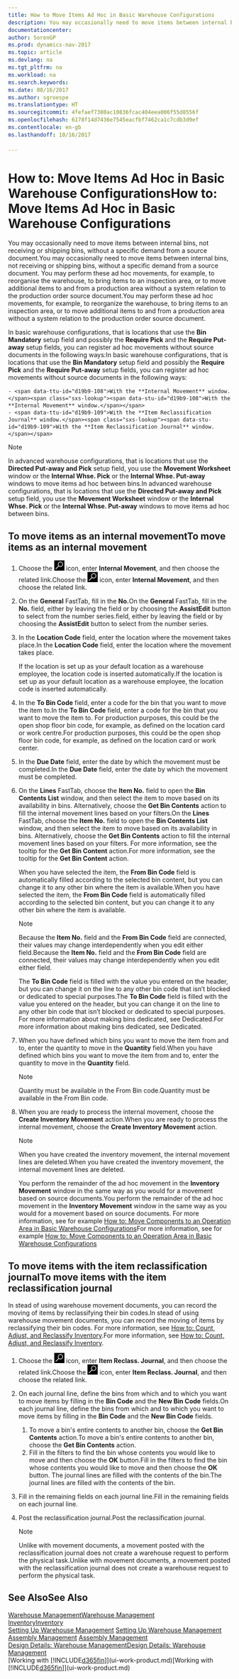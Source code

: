```yaml
---
title: How to Move Items Ad Hoc in Basic Warehouse Configurations
description: You may occasionally need to move items between internal bins, not receiving or shipping bins, without a specific demand from a source document. You may perform these ad hoc movements, for example, to reorganise the warehouse, to bring items to an inspection area, or to move additional items to and from a production area without a system relation to the production order source document.
documentationcenter: 
author: SorenGP
ms.prod: dynamics-nav-2017
ms.topic: article
ms.devlang: na
ms.tgt_pltfrm: na
ms.workload: na
ms.search.keywords: 
ms.date: 08/16/2017
ms.author: sgroespe
ms.translationtype: HT
ms.sourcegitcommit: 4fefaef7380ac10836fcac404eea006f55d8556f
ms.openlocfilehash: 6178f14d7436e7545eacfbf7462ca1c7cdb3d9ef
ms.contentlocale: en-gb
ms.lasthandoff: 10/16/2017

---
```

# <a name="how-to-move-items-ad-hoc-in-basic-warehouse-configurations"></a><span data-ttu-id="d19b9-104">How to: Move Items Ad Hoc in Basic Warehouse Configurations</span><span class="sxs-lookup"><span data-stu-id="d19b9-104">How to: Move Items Ad Hoc in Basic Warehouse Configurations</span></span>
<span data-ttu-id="d19b9-105">You may occasionally need to move items between internal bins, not receiving or shipping bins, without a specific demand from a source document.</span><span class="sxs-lookup"><span data-stu-id="d19b9-105">You may occasionally need to move items between internal bins, not receiving or shipping bins, without a specific demand from a source document.</span></span> <span data-ttu-id="d19b9-106">You may perform these ad hoc movements, for example, to reorganise the warehouse, to bring items to an inspection area, or to move additional items to and from a production area without a system relation to the production order source document.</span><span class="sxs-lookup"><span data-stu-id="d19b9-106">You may perform these ad hoc movements, for example, to reorganize the warehouse, to bring items to an inspection area, or to move additional items to and from a production area without a system relation to the production order source document.</span></span>  

<span data-ttu-id="d19b9-107">In basic warehouse configurations, that is locations that use the **Bin Mandatory** setup field and possibly the **Require Pick** and the **Require Put-away** setup fields, you can register ad hoc movements without source documents in the following ways:</span><span class="sxs-lookup"><span data-stu-id="d19b9-107">In basic warehouse configurations, that is locations that use the **Bin Mandatory** setup field and possibly the **Require Pick** and the **Require Put-away** setup fields, you can register ad hoc movements without source documents in the following ways:</span></span>  

    - <span data-ttu-id="d19b9-108">With the **Internal Movement** window.</span><span class="sxs-lookup"><span data-stu-id="d19b9-108">With the **Internal Movement** window.</span></span>  
    - <span data-ttu-id="d19b9-109">With the **Item Reclassification Journal** window.</span><span class="sxs-lookup"><span data-stu-id="d19b9-109">With the **Item Reclassification Journal** window.</span></span>  

> [!NOTE]  
>  <span data-ttu-id="d19b9-110">In advanced warehouse configurations, that is locations that use the **Directed Put-away and Pick** setup field, you use the **Movement Worksheet** window or the **Internal Whse. Pick** or the **Internal Whse. Put-away** windows to move items ad hoc between bins.</span><span class="sxs-lookup"><span data-stu-id="d19b9-110">In advanced warehouse configurations, that is locations that use the **Directed Put-away and Pick** setup field, you use the **Movement Worksheet** window or the **Internal Whse. Pick** or the **Internal Whse. Put-away** windows to move items ad hoc between bins.</span></span>  

## <a name="to-move-items-as-an-internal-movement"></a><span data-ttu-id="d19b9-111">To move items as an internal movement</span><span class="sxs-lookup"><span data-stu-id="d19b9-111">To move items as an internal movement</span></span>  
1.  <span data-ttu-id="d19b9-112">Choose the ![Search for Page or Report](media/ui-search/search_small.png "Search for Page or Report icon") icon, enter **Internal Movement**, and then choose the related link.</span><span class="sxs-lookup"><span data-stu-id="d19b9-112">Choose the ![Search for Page or Report](media/ui-search/search_small.png "Search for Page or Report icon") icon, enter **Internal Movement**, and then choose the related link.</span></span>  
2.  <span data-ttu-id="d19b9-113">On the **General** FastTab, fill in the **No.**</span><span class="sxs-lookup"><span data-stu-id="d19b9-113">On the **General** FastTab, fill in the **No.**</span></span> <span data-ttu-id="d19b9-114">field, either by leaving the field or by choosing the **AssistEdit** button to select from the number series.</span><span class="sxs-lookup"><span data-stu-id="d19b9-114">field, either by leaving the field or by choosing the **AssistEdit** button to select from the number series.</span></span>  
3.  <span data-ttu-id="d19b9-115">In the **Location Code** field, enter the location where the movement takes place.</span><span class="sxs-lookup"><span data-stu-id="d19b9-115">In the **Location Code** field, enter the location where the movement takes place.</span></span>  

    <span data-ttu-id="d19b9-116">If the location is set up as your default location as a warehouse employee, the location code is inserted automatically.</span><span class="sxs-lookup"><span data-stu-id="d19b9-116">If the location is set up as your default location as a warehouse employee, the location code is inserted automatically.</span></span>  
4.  <span data-ttu-id="d19b9-117">In the **To Bin Code** field, enter a code for the bin that you want to move the item to.</span><span class="sxs-lookup"><span data-stu-id="d19b9-117">In the **To Bin Code** field, enter a code for the bin that you want to move the item to.</span></span> <span data-ttu-id="d19b9-118">For production purposes, this could be the open shop floor bin code, for example, as defined on the location card or work centre.</span><span class="sxs-lookup"><span data-stu-id="d19b9-118">For production purposes, this could be the open shop floor bin code, for example, as defined on the location card or work center.</span></span>  
5.  <span data-ttu-id="d19b9-119">In the **Due Date** field, enter the date by which the movement must be completed.</span><span class="sxs-lookup"><span data-stu-id="d19b9-119">In the **Due Date** field, enter the date by which the movement must be completed.</span></span>  
6.  <span data-ttu-id="d19b9-120">On the **Lines** FastTab, choose the **Item No.** field to open the **Bin Contents List** window, and then select the item to move based on its availability in bins. Alternatively, choose the **Get Bin Contents** action to fill the internal movement lines based on your filters.</span><span class="sxs-lookup"><span data-stu-id="d19b9-120">On the **Lines** FastTab, choose the **Item No.** field to open the **Bin Contents List** window, and then select the item to move based on its availability in bins. Alternatively, choose the **Get Bin Contents** action to fill the internal movement lines based on your filters.</span></span> <span data-ttu-id="d19b9-121">For more information, see the tooltip for the **Get Bin Content** action.</span><span class="sxs-lookup"><span data-stu-id="d19b9-121">For more information, see the tooltip for the **Get Bin Content** action.</span></span>   

    <span data-ttu-id="d19b9-122">When you have selected the item, the **From Bin Code** field is automatically filled according to the selected bin content, but you can change it to any other bin where the item is available.</span><span class="sxs-lookup"><span data-stu-id="d19b9-122">When you have selected the item, the **From Bin Code** field is automatically filled according to the selected bin content, but you can change it to any other bin where the item is available.</span></span>  

    > [!NOTE]  
    >  <span data-ttu-id="d19b9-123">Because the **Item No.** field and the **From Bin Code** field are connected, their values may change interdependently when you edit either field.</span><span class="sxs-lookup"><span data-stu-id="d19b9-123">Because the **Item No.** field and the **From Bin Code** field are connected, their values may change interdependently when you edit either field.</span></span>  

    <span data-ttu-id="d19b9-124">The **To Bin Code** field is filled with the value you entered on the header, but you can change it on the line to any other bin code that isn’t blocked or dedicated to special purposes.</span><span class="sxs-lookup"><span data-stu-id="d19b9-124">The **To Bin Code** field is filled with the value you entered on the header, but you can change it on the line to any other bin code that isn’t blocked or dedicated to special purposes.</span></span> <span data-ttu-id="d19b9-125">For more information about making bins dedicated, see Dedicated.</span><span class="sxs-lookup"><span data-stu-id="d19b9-125">For more information about making bins dedicated, see Dedicated.</span></span>  
7.  <span data-ttu-id="d19b9-126">When you have defined which bins you want to move the item from and to, enter the quantity to move in the **Quantity** field.</span><span class="sxs-lookup"><span data-stu-id="d19b9-126">When you have defined which bins you want to move the item from and to, enter the quantity to move in the **Quantity** field.</span></span>  

    > [!NOTE]  
    >  <span data-ttu-id="d19b9-127">Quantity must be available in the From Bin code.</span><span class="sxs-lookup"><span data-stu-id="d19b9-127">Quantity must be available in the From Bin code.</span></span>  

8.  <span data-ttu-id="d19b9-128">When you are ready to process the internal movement, choose the **Create Inventory Movement** action.</span><span class="sxs-lookup"><span data-stu-id="d19b9-128">When you are ready to process the internal movement, choose the **Create Inventory Movement** action.</span></span>  

    > [!NOTE]  
    >  <span data-ttu-id="d19b9-129">When you have created the inventory movement, the internal movement lines are deleted.</span><span class="sxs-lookup"><span data-stu-id="d19b9-129">When you have created the inventory movement, the internal movement lines are deleted.</span></span>  

    <span data-ttu-id="d19b9-130">You perform the remainder of the ad hoc movement in the **Inventory Movement** window in the same way as you would for a movement based on source documents.</span><span class="sxs-lookup"><span data-stu-id="d19b9-130">You perform the remainder of the ad hoc movement in the **Inventory Movement** window in the same way as you would for a movement based on source documents.</span></span> <span data-ttu-id="d19b9-131">For more information, see for example [How to: Move Components to an Operation Area in Basic Warehouse Configurations](warehouse-how-to-move-components-to-an-operation-area-in-basic-warehousing.md)</span><span class="sxs-lookup"><span data-stu-id="d19b9-131">For more information, see for example [How to: Move Components to an Operation Area in Basic Warehouse Configurations](warehouse-how-to-move-components-to-an-operation-area-in-basic-warehousing.md)</span></span>  

## <a name="to-move-items-with-the-item-reclassification-journal"></a><span data-ttu-id="d19b9-132">To move items with the item reclassification journal</span><span class="sxs-lookup"><span data-stu-id="d19b9-132">To move items with the item reclassification journal</span></span>
<span data-ttu-id="d19b9-133">In stead of using warehouse movement documents, you can record the moving of items by reclassifying their bin codes.</span><span class="sxs-lookup"><span data-stu-id="d19b9-133">In stead of using warehouse movement documents, you can record the moving of items by reclassifying their bin codes.</span></span> <span data-ttu-id="d19b9-134">For more information, see [How to: Count, Adjust, and Reclassify Inventory](inventory-how-count-adjust-reclassify.md).</span><span class="sxs-lookup"><span data-stu-id="d19b9-134">For more information, see [How to: Count, Adjust, and Reclassify Inventory](inventory-how-count-adjust-reclassify.md).</span></span>   
1.  <span data-ttu-id="d19b9-135">Choose the ![Search for Page or Report](media/ui-search/search_small.png "Search for Page or Report icon") icon, enter **Item Reclass. Journal**, and then choose the related link.</span><span class="sxs-lookup"><span data-stu-id="d19b9-135">Choose the ![Search for Page or Report](media/ui-search/search_small.png "Search for Page or Report icon") icon, enter **Item Reclass. Journal**, and then choose the related link.</span></span>  
2.  <span data-ttu-id="d19b9-136">On each journal line, define the bins from which and to which you want to move items by filling in the **Bin Code** and the **New Bin Code** fields.</span><span class="sxs-lookup"><span data-stu-id="d19b9-136">On each journal line, define the bins from which and to which you want to move items by filling in the **Bin Code** and the **New Bin Code** fields.</span></span>  

    1.  <span data-ttu-id="d19b9-137">To move a bin's entire contents to another bin, choose the **Get Bin Contents** action.</span><span class="sxs-lookup"><span data-stu-id="d19b9-137">To move a bin's entire contents to another bin, choose the **Get Bin Contents** action.</span></span>  
    2.  <span data-ttu-id="d19b9-138">Fill in the filters to find the bin whose contents you would like to move and then choose the **OK** button.</span><span class="sxs-lookup"><span data-stu-id="d19b9-138">Fill in the filters to find the bin whose contents you would like to move and then choose the **OK** button.</span></span> <span data-ttu-id="d19b9-139">The journal lines are filled with the contents of the bin.</span><span class="sxs-lookup"><span data-stu-id="d19b9-139">The journal lines are filled with the contents of the bin.</span></span>  
3.  <span data-ttu-id="d19b9-140">Fill in the remaining fields on each journal line.</span><span class="sxs-lookup"><span data-stu-id="d19b9-140">Fill in the remaining fields on each journal line.</span></span>   
4.  <span data-ttu-id="d19b9-141">Post the reclassification journal.</span><span class="sxs-lookup"><span data-stu-id="d19b9-141">Post the reclassification journal.</span></span>  

    > [!NOTE]  
    >  <span data-ttu-id="d19b9-142">Unlike with movement documents, a movement posted with the reclassification journal does not create a warehouse request to perform the physical task.</span><span class="sxs-lookup"><span data-stu-id="d19b9-142">Unlike with movement documents, a movement posted with the reclassification journal does not create a warehouse request to perform the physical task.</span></span>  

## <a name="see-also"></a><span data-ttu-id="d19b9-143">See Also</span><span class="sxs-lookup"><span data-stu-id="d19b9-143">See Also</span></span>  
[<span data-ttu-id="d19b9-144">Warehouse Management</span><span class="sxs-lookup"><span data-stu-id="d19b9-144">Warehouse Management</span></span>](warehouse-manage-warehouse.md)  
[<span data-ttu-id="d19b9-145">Inventory</span><span class="sxs-lookup"><span data-stu-id="d19b9-145">Inventory</span></span>](inventory-manage-inventory.md)  
<span data-ttu-id="d19b9-146">[Setting Up Warehouse Management](warehouse-setup-warehouse.md)   </span><span class="sxs-lookup"><span data-stu-id="d19b9-146">[Setting Up Warehouse Management](warehouse-setup-warehouse.md)   </span></span>  
<span data-ttu-id="d19b9-147">[Assembly Management](assembly-assemble-items.md)  </span><span class="sxs-lookup"><span data-stu-id="d19b9-147">[Assembly Management](assembly-assemble-items.md)  </span></span>  
[<span data-ttu-id="d19b9-148">Design Details: Warehouse Management</span><span class="sxs-lookup"><span data-stu-id="d19b9-148">Design Details: Warehouse Management</span></span>](design-details-warehouse-management.md)  
<span data-ttu-id="d19b9-149">[Working with [!INCLUDE[d365fin](includes/d365fin_md.md)]](ui-work-product.md)</span><span class="sxs-lookup"><span data-stu-id="d19b9-149">[Working with [!INCLUDE[d365fin](includes/d365fin_md.md)]](ui-work-product.md)</span></span>


